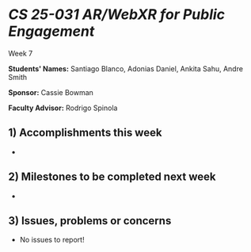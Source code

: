 # *CS 25-031 AR/WebXR for Public Engagement*

Week 7

**Students' Names:**
Santiago Blanco, Adonias Daniel, Ankita Sahu, Andre Smith 

**Sponsor:**
Cassie Bowman

**Faculty Advisor:**
Rodrigo Spinola

## 1) Accomplishments this week ##
   - 

## 2) Milestones to be completed next week ##
   - 

## 3) Issues, problems or concerns ##
   - No issues to report!

